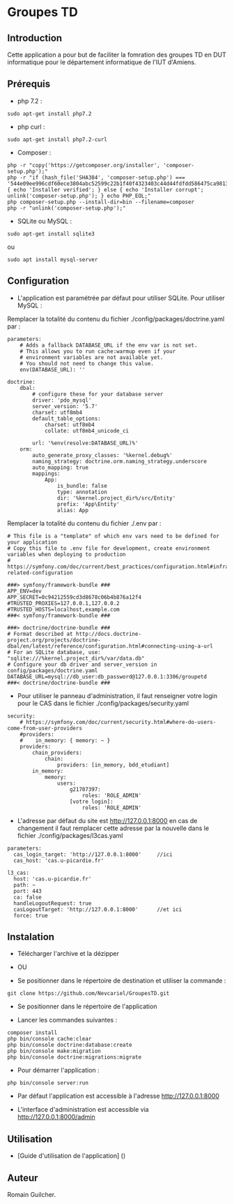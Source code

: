 # Groupes TD
## Introduction

Cette application a pour but de faciliter la fomration des groupes TD en DUT informatique pour le département informatique de l'IUT d'Amiens.

## Prérequis


- php 7.2 : 

```
sudo apt-get install php7.2
```

- php curl :

```
sudo apt-get install php7.2-curl
```

- Composer :

```
php -r "copy('https://getcomposer.org/installer', 'composer-setup.php');"
php -r "if (hash_file('SHA384', 'composer-setup.php') === '544e09ee996cdf60ece3804abc52599c22b1f40f4323403c44d44fdfdd586475ca9813a858088ffbc1f233e9b180f061') { echo 'Installer verified'; } else { echo 'Installer corrupt'; unlink('composer-setup.php'); } echo PHP_EOL;"
php composer-setup.php --install-dir=bin --filename=composer
php -r "unlink('composer-setup.php');"
```

- SQLite ou MySQL :

```
sudo apt-get install sqlite3
```

ou

```
sudo apt install mysql-server
```

## Configuration

- L'application est paramétrée par défaut pour utiliser SQLite. Pour utiliser MySQL :

Remplacer la totalité du contenu du fichier ./config/packages/doctrine.yaml par :

```
parameters:
    # Adds a fallback DATABASE_URL if the env var is not set.
    # This allows you to run cache:warmup even if your
    # environment variables are not available yet.
    # You should not need to change this value.
    env(DATABASE_URL): ''

doctrine:
    dbal:
        # configure these for your database server
        driver: 'pdo_mysql'
        server_version: '5.7'
        charset: utf8mb4
        default_table_options:
            charset: utf8mb4
            collate: utf8mb4_unicode_ci

        url: '%env(resolve:DATABASE_URL)%'
    orm:
        auto_generate_proxy_classes: '%kernel.debug%'
        naming_strategy: doctrine.orm.naming_strategy.underscore
        auto_mapping: true
        mappings:
            App:
                is_bundle: false
                type: annotation
                dir: '%kernel.project_dir%/src/Entity'
                prefix: 'App\Entity'
                alias: App
```

Remplacer la totalité du contenu du fichier ./.env par :

```
# This file is a "template" of which env vars need to be defined for your application
# Copy this file to .env file for development, create environment variables when deploying to production
# https://symfony.com/doc/current/best_practices/configuration.html#infrastructure-related-configuration

###> symfony/framework-bundle ###
APP_ENV=dev
APP_SECRET=0c94212559cd3d8678c06b4b876a12f4
#TRUSTED_PROXIES=127.0.0.1,127.0.0.2
#TRUSTED_HOSTS=localhost,example.com
###< symfony/framework-bundle ###

###> doctrine/doctrine-bundle ###
# Format described at http://docs.doctrine-project.org/projects/doctrine-dbal/en/latest/reference/configuration.html#connecting-using-a-url
# For an SQLite database, use: "sqlite:///%kernel.project_dir%/var/data.db"
# Configure your db driver and server_version in config/packages/doctrine.yaml
DATABASE_URL=mysql://db_user:db_password@127.0.0.1:3306/groupetd
###< doctrine/doctrine-bundle ###
```
- Pour utiliser le panneau d'administration, il faut renseigner votre login pour le CAS dans le fichier ./config/packages/security.yaml

```
security:
    # https://symfony.com/doc/current/security.html#where-do-users-come-from-user-providers
    #providers:
    #    in_memory: { memory: ~ }
    providers:
        chain_providers:
            chain:
                providers: [in_memory, bdd_etudiant]
        in_memory:
            memory:
                users:
                    g21707397:
                        roles: 'ROLE_ADMIN'
                    [votre login]:
                        roles: 'ROLE_ADMIN'
```

- L'adresse par défaut du site est http://127.0.0.1:8000 en cas de changement il faut remplacer cette adresse par la nouvelle dans le fichier ./config/packages/l3cas.yaml

```
parameters:
  cas_login_target: 'http://127.0.0.1:8000'     //ici
  cas_host: 'cas.u-picardie.fr'

l3_cas:
  host: 'cas.u-picardie.fr'
  path: ~
  port: 443
  ca: false
  handleLogoutRequest: true
  casLogoutTarget: 'http://127.0.0.1:8000'      //et ici
  force: true
```

## Instalation


- Télécharger l'archive et la dézipper

- OU

- Se positionner dans le répertoire de destination et utiliser la commande : 

```
git clone https://github.com/Nevcariel/GroupesTD.git
```

- Se positionner dans le répertoire de l'application

- Lancer les commandes suivantes :

```
composer install
php bin/console cache:clear
php bin/console doctrine:database:create
php bin/console make:migration
php bin/console doctrine:migrations:migrate
```
- Pour démarrer l'application :

```
php bin/console server:run
```

- Par défaut l'application est accessible à l'adresse http://127.0.0.1:8000

- L'interface d'administration est accessible via http://127.0.0.1:8000/admin


## Utilisation

- [Guide d'utilisation de l'application] ()


## Auteur

Romain Guilcher.


